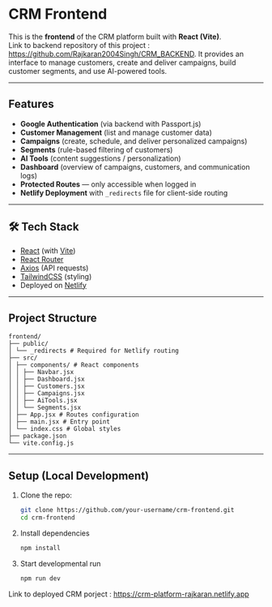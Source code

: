 # CRM Frontend

This is the **frontend** of the CRM platform built with **React (Vite)**.  
Link to backend repository of this project : https://github.com/Rajkaran2004Singh/CRM_BACKEND.
It provides an interface to manage customers, create and deliver campaigns, build customer segments, and use AI-powered tools.

---

## Features

-  **Google Authentication** (via backend with Passport.js)  
-  **Customer Management** (list and manage customer data)  
-  **Campaigns** (create, schedule, and deliver personalized campaigns)  
-  **Segments** (rule-based filtering of customers)  
-  **AI Tools** (content suggestions / personalization)  
-  **Dashboard** (overview of campaigns, customers, and communication logs)  
-  **Protected Routes** — only accessible when logged in  
-  **Netlify Deployment** with `_redirects` file for client-side routing

---

## 🛠️ Tech Stack

- [React](https://react.dev/) (with [Vite](https://vitejs.dev/))
- [React Router](https://reactrouter.com/)
- [Axios](https://axios-http.com/) (API requests)
- [TailwindCSS](https://tailwindcss.com/) (styling)
- Deployed on [Netlify](https://www.netlify.com/)

---

## Project Structure
```
frontend/
├── public/
│ └── _redirects # Required for Netlify routing
├── src/
│ ├── components/ # React components
│ │ ├── Navbar.jsx
│ │ ├── Dashboard.jsx
│ │ ├── Customers.jsx
│ │ ├── Campaigns.jsx
│ │ ├── AiTools.jsx
│ │ └── Segments.jsx
│ ├── App.jsx # Routes configuration
│ ├── main.jsx # Entry point
│ └── index.css # Global styles
├── package.json
└── vite.config.js
```

---

## Setup (Local Development)

1. Clone the repo:
   ```bash
   git clone https://github.com/your-username/crm-frontend.git
   cd crm-frontend
2. Install dependencies
   ```bash
   npm install
3. Start developmental run
   ```bash
   npm run dev

Link to deployed CRM porject : https://crm-platform-rajkaran.netlify.app
